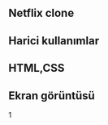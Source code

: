<h2> Netflix clone </h2>

<h2> Harici kullanımlar <h2>

HTML,CSS

<h2> Ekran görüntüsü </h2>

1[](ekran.gif)
